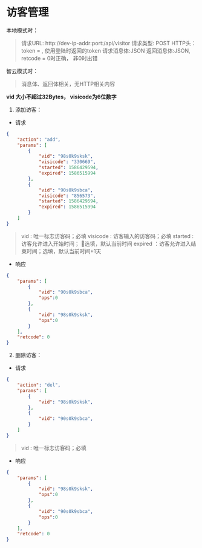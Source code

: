 # 访客管理

本地模式时：
>请求URL: http://dev-ip-addr:port:/api/visitor
>请求类型: POST
>HTTP头：token = , 使用登陆时返回的token
>请求消息体:JSON
>返回消息体:JSON, retcode = 0时正确， 非0时出错

智云模式时：
>消息体、返回体相关，无HTTP相关内容

**vid 大小不超过32Bytes， visicode为6位数字**

1. 添加访客：

- 请求

```json
{
    "action": "add",
    "params": [
        {
            "vid": "98s0k9sksk",
            "visicode": "330669",
            "started": 1586429594,
            "expired": 1586515994
        },
        {
            "vid": "90s0k9sbca",
            "visicode": "856573",
            "started": 1586429594,
            "expired": 1586515994
        }
    ]
}
```

>vid : 唯一标志访客码；必填
>visicode : 访客输入的访客码；必填
>started : 访客允许进入开始时间； 选填，默认当前时间
>expired ：访客允许进入结束时间；选填，默认当前时间+1天

- 响应

```json
{
    "params": [
        {
            "vid": "90s0k9sbca",
            "ops":0
        },
        {
            "vid": "98s0k9sksk",
            "ops":0
        }
    ],
    "retcode": 0
}
```

2. 删除访客：

- 请求

```json
{
    "action": "del",
    "params": [
        {
            "vid": "98s0k9sksk",
        },
        {
            "vid": "90s0k9sbca",
        }
    ]
}
```

>vid : 唯一标志访客码；必填

- 响应

```json
{
    "params": [
        {
            "vid": "98s0k9sksk",
            "ops":0
        },
        {
            "vid": "90s0k9sbca",
            "ops":0
        }
    ],
    "retcode": 0
}
```

